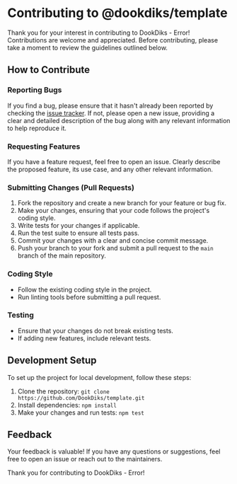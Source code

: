 # Contributing to @dookdiks/template

Thank you for your interest in contributing to DookDiks - Error! Contributions are welcome and appreciated. Before contributing, please take a moment to review the guidelines outlined below.

## How to Contribute

### Reporting Bugs

If you find a bug, please ensure that it hasn't already been reported by checking the [issue tracker](https://github.com/DookDiks/template/issues). If not, please open a new issue, providing a clear and detailed description of the bug along with any relevant information to help reproduce it.

### Requesting Features

If you have a feature request, feel free to open an issue. Clearly describe the proposed feature, its use case, and any other relevant information.

### Submitting Changes (Pull Requests)

1. Fork the repository and create a new branch for your feature or bug fix.
2. Make your changes, ensuring that your code follows the project's coding style.
3. Write tests for your changes if applicable.
4. Run the test suite to ensure all tests pass.
5. Commit your changes with a clear and concise commit message.
6. Push your branch to your fork and submit a pull request to the `main` branch of the main repository.

### Coding Style

- Follow the existing coding style in the project.
- Run linting tools before submitting a pull request.

### Testing

- Ensure that your changes do not break existing tests.
- If adding new features, include relevant tests.

## Development Setup

To set up the project for local development, follow these steps:

1. Clone the repository: `git clone https://github.com/DookDiks/template.git`
2. Install dependencies: `npm install`
3. Make your changes and run tests: `npm test`

## Feedback

Your feedback is valuable! If you have any questions or suggestions, feel free to open an issue or reach out to the maintainers.

Thank you for contributing to DookDiks - Error!
